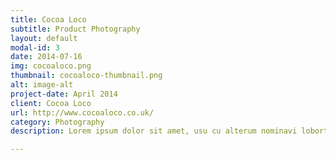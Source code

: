 ```yaml
---
title: Cocoa Loco
subtitle: Product Photography
layout: default
modal-id: 3
date: 2014-07-16
img: cocoaloco.png
thumbnail: cocoaloco-thumbnail.png
alt: image-alt
project-date: April 2014
client: Cocoa Loco
url: http://www.cocoaloco.co.uk/
category: Photography
description: Lorem ipsum dolor sit amet, usu cu alterum nominavi lobortis. At duo novum diceret. Tantas apeirian vix et, usu sanctus postulant inciderint ut, populo diceret necessitatibus in vim. Cu eum dicam feugiat noluisse.

---
```

